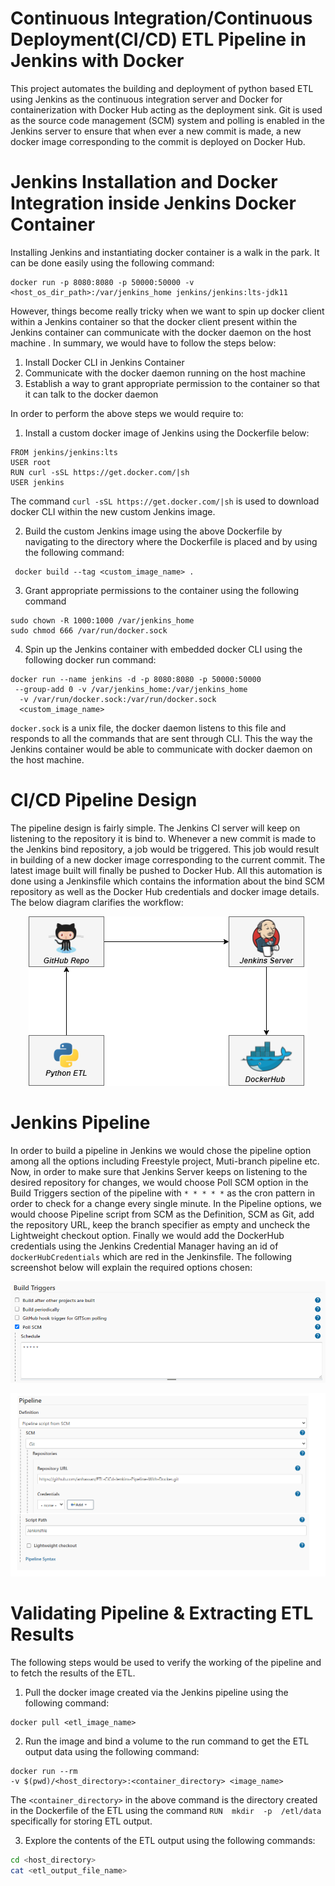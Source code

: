 # Continuous Integration/Continuous Deployment(CI/CD) ETL Pipeline in Jenkins with Docker
This project automates the building and deployment of python based ETL using Jenkins as the continuous integration server and Docker for containerization with Docker Hub acting as the deployment sink. Git is used as the source code management (SCM) system and polling is enabled in the Jenkins server to ensure that when ever a new commit is made, a new docker image corresponding to the commit is deployed on Docker Hub.

# Jenkins Installation and Docker Integration inside Jenkins Docker Container
Installing Jenkins and instantiating docker container is a walk in the park. It can be done easily using the following command:
```docker
docker run -p 8080:8080 -p 50000:50000 -v 
<host_os_dir_path>:/var/jenkins_home jenkins/jenkins:lts-jdk11
```
However, things become really tricky when we want to spin up docker client within a Jenkins container so that the docker client present within the Jenkins container can communicate with the docker daemon on the host machine . In summary, we would have to follow the steps below:

1. Install Docker CLI in Jenkins Container
2. Communicate with the docker daemon running on the host machine
3. Establish a way to grant appropriate permission to the container so that it can talk to the docker daemon

In order to perform the above steps we would require to:

1. Install a custom docker image of Jenkins using the Dockerfile below:
```docker
FROM jenkins/jenkins:lts
USER root
RUN curl -sSL https://get.docker.com/|sh
USER jenkins
```
The command `curl -sSL https://get.docker.com/|sh` is used to download docker CLI within the new custom Jenkins image.

2. Build the custom Jenkins image using the above Dockerfile by navigating to the directory where the Dockerfile is placed and by using the following command:
```docker
 docker build --tag <custom_image_name> .
```
3. Grant appropriate permissions to the container using the following command
```docker
sudo chown -R 1000:1000 /var/jenkins_home
sudo chmod 666 /var/run/docker.sock
```
4. Spin up the Jenkins container with embedded docker CLI using the following docker run command:
```docker
docker run --name jenkins -d -p 8080:8080 -p 50000:50000
 --group-add 0 -v /var/jenkins_home:/var/jenkins_home
  -v /var/run/docker.sock:/var/run/docker.sock 
  <custom_image_name>
```
`docker.sock` is a unix file, the docker daemon listens to this file and responds to all the commands that are sent through CLI. This the way the Jenkins container would be able to communicate with docker daemon on the host machine.

# CI/CD Pipeline Design
The pipeline design is fairly simple. The Jenkins CI server will keep on listening to the repository it is bind to. Whenever a new commit is made to the Jenkins bind repository, a job would be triggered. This job would result in building of a new docker image corresponding to the current commit. The latest image built will finally be pushed to Docker Hub. All this automation is done using a Jenkinsfile which contains the information about the bind SCM repository as well as the Docker Hub credentials and docker image details. The below diagram clarifies the workflow:

<p align="center">
  <img src="/assets/CiCdBlockDiagram.png" />
</p>


# Jenkins Pipeline
In order to build a pipeline in Jenkins we would chose the pipeline option among all the options including Freestyle project, Muti-branch pipeline etc. Now, in order to make sure that Jenkins Server keeps on listening to the desired repository for changes, we would choose Poll SCM option in the Build Triggers section of the pipeline with `* * * * *` as the cron pattern in order to check for a change every single minute. In the Pipeline options, we would choose Pipeline script from SCM as the Definition, SCM as Git, add the repository URL, keep the branch specifier as empty and uncheck the Lightweight checkout option.  Finally we would add the DockerHub credentials using the Jenkins Credential Manager having an id of `dockerHubCredentials` which are red in the Jenkinsfile. The following screenshot below will explain the required options chosen:

<p align="center">
  <img src="/assets/BuildTriggers.png" />
</p>

<p align="center">
  <img src="/assets/PipelineOptions.png" />
</p>

# Validating Pipeline & Extracting ETL Results
The following steps would be used to verify the working of the pipeline and to fetch the results of the ETL.
1. Pull the docker image created via the Jenkins pipeline using the following command:
```docker
docker pull <etl_image_name>
```
2. Run the image and bind a volume to the run command to get the ETL output data using the following command:
```docker
docker run --rm 
-v $(pwd)/<host_directory>:<container_directory> <image_name>
```
The `<container_directory>` in the above command is the directory created in the Dockerfile of the ETL using the command `RUN  mkdir  -p  /etl/data` specifically for storing ETL output.

3. Explore the contents of the ETL output using the following commands:
```bash
cd <host_directory>
cat <etl_output_file_name>
```
